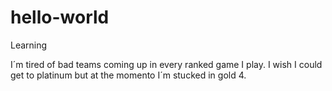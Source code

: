 # hello-world
Learning

I´m tired of bad teams coming up in every ranked game I play.
I wish I could get to platinum but at the momento I´m stucked in gold 4.
